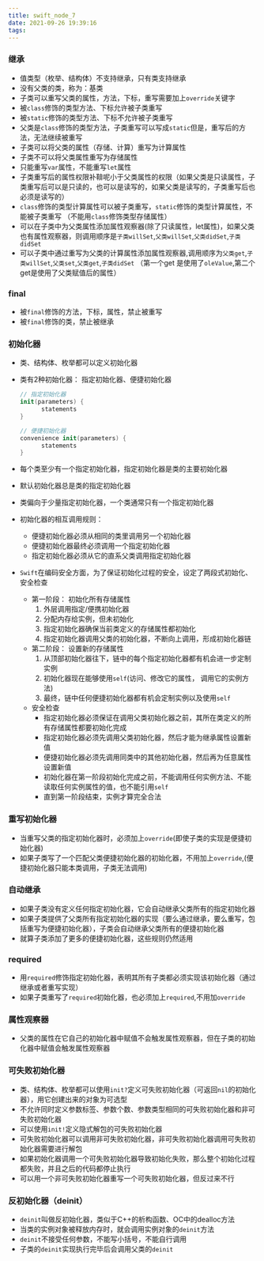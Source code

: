 ```yaml
---
title: swift_node_7
date: 2021-09-26 19:39:16
tags:
---
```


### 继承

* 值类型（枚举、结构体）不支持继承，只有类支持继承
* 没有父类的类，称为：基类
* 子类可以重写父类的属性，方法，下标，重写需要加上`override`关键字
* 被`class`修饰的类型方法、下标允许被子类重写
* 被`static`修饰的类型方法、下标不允许被子类重写
* 父类是`class`修饰的类型方法，子类重写可以写成`static`但是，重写后的方法，无法继续被重写
* 子类可以将父类的属性（存储、计算）重写为计算属性
* 子类不可以将父类属性重写为存储属性
* 只能重写`var`属性，不能重写`let`属性
* 子类重写后的属性权限补鞥呢小于父类属性的权限（如果父类是只读属性，子类重写后可以是只读的，也可以是读写的，如果父类是读写的，子类重写后也必须是读写的）
* `class`修饰的类型计算属性可以被子类重写，`static`修饰的类型计算属性，不能被子类重写 （不能用`class`修饰类型存储属性）
* 可以在子类中为父类属性添加属性观察器(除了只读属性，let属性)，如果父类也有属性观察器，则调用顺序是`子类willSet`,`父类willSet`,`父类didSet`,`子类didSet`
* 可以子类中通过重写为父类的计算属性添加属性观察器,调用顺序为`父类get`,`子类willSet`,`父类set`,`父类get`,`子类didSet` （第一个get 是使用了`oleValue`,第二个get是使用了父类赋值后的属性）

### final

* 被`final`修饰的方法，下标，属性，禁止被重写
* 被`final`修饰的类，禁止被继承

### 初始化器

* 类、结构体、枚举都可以定义初始化器

* 类有2种初始化器： 指定初始化器、便捷初始化器

  ```swift
  // 指定初始化器
  init(parameters) {
  		statements
  }
  
  // 便捷初始化器
  convenience init(parameters) {
  		statements
  }
  ```

* 每个类至少有一个指定初始化器，指定初始化器是类的主要初始化器

* 默认初始化器总是类的指定初始化器

* 类偏向于少量指定初始化器，一个类通常只有一个指定初始化器

* 初始化器的相互调用规则：

  * 便捷初始化器必须从相同的类里调用另一个初始化器
  * 便捷初始化器最终必须调用一个指定初始化器
  * 指定初始化器必须从它的直系父类调用指定初始化器
  
* `Swift`在编码安全方面，为了保证初始化过程的安全，设定了两段式初始化、安全检查

  * 第一阶段： 初始化所有存储属性
    1. 外层调用指定/便携初始化器
    2. 分配内存给实例，但未初始化
    3. 指定初始化器确保当前类定义的存储属性都初始化
    4. 指定初始化器调用父类的初始化器，不断向上调用，形成初始化器链
  * 第二阶段： 设置新的存储属性
    1. 从顶部初始化器往下，链中的每个指定初始化器都有机会进一步定制实例
    2. 初始化器现在能够使用`self`(访问、修改它的属性， 调用它的实例方法)
    3. 最终，链中任何便捷初始化器都有机会定制实例以及使用`self`
  * 安全检查
    * 指定初始化器必须保证在调用父类初始化器之前，其所在类定义的所有存储属性都要初始化完成
    * 指定初始化器必须先调用父类初始化器，然后才能为继承属性设置新值
    * 便捷初始化器必须先调用同类中的其他初始化器，然后再为任意属性设置新值
    * 初始化器在第一阶段初始化完成之前，不能调用任何实例方法、不能读取任何实例属性的值，也不能引用`self`
    * 直到第一阶段结束，实例才算完全合法

### 重写初始化器

* 当重写父类的指定初始化器时，必须加上`override`(即使子类的实现是便捷初始化器)
* 如果子类写了一个匹配父类便捷初始化器的初始化器，不用加上`override`,(便捷初始化器只能本类调用，子类无法调用)

### 自动继承

* 如果子类没有定义任何指定初始化器，它会自动继承父类所有的指定初始化器
* 如果子类提供了父类所有指定初始化器的实现（要么通过继承，要么重写，包括重写为便捷初始化器），子类会自动继承父类所有的便捷初始化器
* 就算子类添加了更多的便捷初始化器，这些规则仍然适用

### required

* 用`required`修饰指定初始化器，表明其所有子类都必须实现该初始化器（通过继承或者重写实现）
* 如果子类重写了`required`初始化器，也必须加上`required`,不用加`override`

### 属性观察器

* 父类的属性在它自己的初始化器中赋值不会触发属性观察器，但在子类的初始化器中赋值会触发属性观察器

### 可失败初始化器

* 类、结构体、枚举都可以使用`init?`定义可失败初始化器（可返回`nil`的初始化器），用它创建出来的对象为可选型
* 不允许同时定义参数标签、参数个数、参数类型相同的可失败初始化器和非可失败初始化器
* 可以使用`init!`定义隐式解包的可失败初始化器 
* 可失败初始化器可以调用非可失败初始化器，非可失败初始化器调用可失败初始化器需要进行解包
* 如果初始化器调用一个可失败初始化器导致初始化失败，那么整个初始化过程都失败，并且之后的代码都停止执行
* 可以用一个非可失败初始化器重写一个可失败初始化器，但反过来不行

### 反初始化器（deinit）

* `deinit`叫做反初始化器，类似于C++的析构函数、OC中的dealloc方法
* 当类的实例对象被释放内存时，就会调用实例对象的`deinit`方法
* `deinit`不接受任何参数，不能写小括号，不能自行调用
* 子类的`deinit`实现执行完毕后会调用父类的`deinit`

